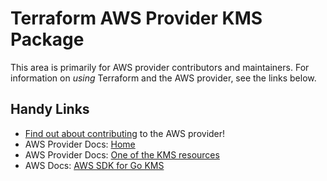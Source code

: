 # Terraform AWS Provider KMS Package

This area is primarily for AWS provider contributors and maintainers. For information on _using_ Terraform and the AWS provider, see the links below.

## Handy Links

* [Find out about contributing](https://hashicorp.github.io/terraform-provider-aws/#contribute) to the AWS provider!
* AWS Provider Docs: [Home](https://registry.terraform.io/providers/hashicorp/aws/latest/docs)
* AWS Provider Docs: [One of the KMS resources](https://registry.terraform.io/providers/hashicorp/aws/latest/docs/resources/kms_alias)
* AWS Docs: [AWS SDK for Go KMS](https://docs.aws.amazon.com/sdk-for-go/api/service/kms/)

